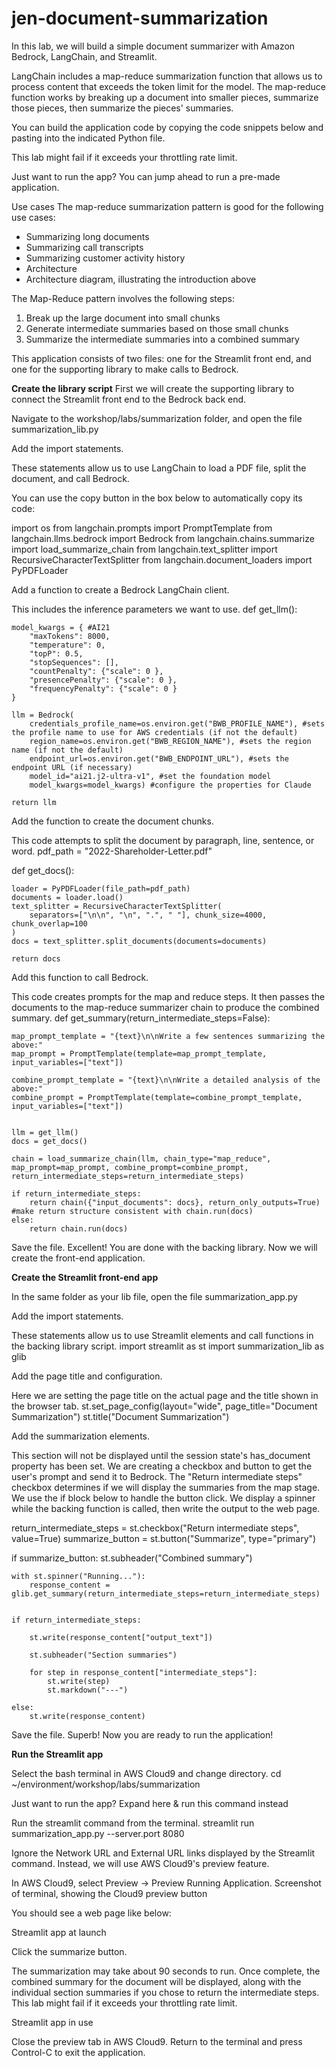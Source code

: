 # jen-document-summarization

In this lab, we will build a simple document summarizer with Amazon Bedrock, LangChain, and Streamlit.

LangChain includes a map-reduce summarization function that allows us to process content that exceeds the token limit for the model. The map-reduce function works by breaking up a document into smaller pieces, summarize those pieces, then summarize the pieces' summaries.

You can build the application code by copying the code snippets below and pasting into the indicated Python file.

This lab might fail if it exceeds your throttling rate limit.

Just want to run the app?
You can jump ahead to run a pre-made application.

Use cases
The map-reduce summarization pattern is good for the following use cases:

- Summarizing long documents
- Summarizing call transcripts
- Summarizing customer activity history
- Architecture
- Architecture diagram, illustrating the introduction above

The Map-Reduce pattern involves the following steps:

1. Break up the large document into small chunks
2. Generate intermediate summaries based on those small chunks
3. Summarize the intermediate summaries into a combined summary

This application consists of two files: one for the Streamlit front end, and one for the supporting library to make calls to Bedrock.

 
**Create the library script**
First we will create the supporting library to connect the Streamlit front end to the Bedrock back end.

Navigate to the workshop/labs/summarization folder, and open the file summarization_lib.py

Add the import statements.

These statements allow us to use LangChain to load a PDF file, split the document, and call Bedrock.

You can use the copy button in the box below to automatically copy its code:

import os
from langchain.prompts import PromptTemplate
from langchain.llms.bedrock import Bedrock
from langchain.chains.summarize import load_summarize_chain
from langchain.text_splitter import RecursiveCharacterTextSplitter
from langchain.document_loaders import PyPDFLoader


 

Add a function to create a Bedrock LangChain client.

This includes the inference parameters we want to use.
def get_llm():
    
    model_kwargs = { #AI21
        "maxTokens": 8000, 
        "temperature": 0, 
        "topP": 0.5, 
        "stopSequences": [], 
        "countPenalty": {"scale": 0 }, 
        "presencePenalty": {"scale": 0 }, 
        "frequencyPenalty": {"scale": 0 } 
    }
    
    llm = Bedrock(
        credentials_profile_name=os.environ.get("BWB_PROFILE_NAME"), #sets the profile name to use for AWS credentials (if not the default)
        region_name=os.environ.get("BWB_REGION_NAME"), #sets the region name (if not the default)
        endpoint_url=os.environ.get("BWB_ENDPOINT_URL"), #sets the endpoint URL (if necessary)
        model_id="ai21.j2-ultra-v1", #set the foundation model
        model_kwargs=model_kwargs) #configure the properties for Claude
    
    return llm


 

Add the function to create the document chunks.

This code attempts to split the document by paragraph, line, sentence, or word.
pdf_path = "2022-Shareholder-Letter.pdf"

def get_docs():
    
    loader = PyPDFLoader(file_path=pdf_path)
    documents = loader.load()
    text_splitter = RecursiveCharacterTextSplitter(
        separators=["\n\n", "\n", ".", " "], chunk_size=4000, chunk_overlap=100 
    )
    docs = text_splitter.split_documents(documents=documents)
    
    return docs


 

Add this function to call Bedrock.

This code creates prompts for the map and reduce steps. It then passes the documents to the map-reduce summarizer chain to produce the combined summary.
def get_summary(return_intermediate_steps=False):
    
    map_prompt_template = "{text}\n\nWrite a few sentences summarizing the above:"
    map_prompt = PromptTemplate(template=map_prompt_template, input_variables=["text"])
    
    combine_prompt_template = "{text}\n\nWrite a detailed analysis of the above:"
    combine_prompt = PromptTemplate(template=combine_prompt_template, input_variables=["text"])
    
    
    llm = get_llm()
    docs = get_docs()
    
    chain = load_summarize_chain(llm, chain_type="map_reduce", map_prompt=map_prompt, combine_prompt=combine_prompt, return_intermediate_steps=return_intermediate_steps)
    
    if return_intermediate_steps:
        return chain({"input_documents": docs}, return_only_outputs=True) #make return structure consistent with chain.run(docs)
    else:
        return chain.run(docs)


 

Save the file.
Excellent! You are done with the backing library. Now we will create the front-end application.

 

**Create the Streamlit front-end app** 

In the same folder as your lib file, open the file summarization_app.py
 

Add the import statements.

These statements allow us to use Streamlit elements and call functions in the backing library script.
import streamlit as st
import summarization_lib as glib


 

Add the page title and configuration.

Here we are setting the page title on the actual page and the title shown in the browser tab.
st.set_page_config(layout="wide", page_title="Document Summarization")
st.title("Document Summarization")


 

Add the summarization elements.

This section will not be displayed until the session state's has_document property has been set.
We are creating a checkbox and button to get the user's prompt and send it to Bedrock. The "Return intermediate steps" checkbox determines if we will display the summaries from the map stage.
We use the if block below to handle the button click. We display a spinner while the backing function is called, then write the output to the web page.

return_intermediate_steps = st.checkbox("Return intermediate steps", value=True)
summarize_button = st.button("Summarize", type="primary")


if summarize_button:
    st.subheader("Combined summary")

    with st.spinner("Running..."):
        response_content = glib.get_summary(return_intermediate_steps=return_intermediate_steps)


    if return_intermediate_steps:

        st.write(response_content["output_text"])

        st.subheader("Section summaries")

        for step in response_content["intermediate_steps"]:
            st.write(step)
            st.markdown("---")

    else:
        st.write(response_content)


 

Save the file.
Superb! Now you are ready to run the application!

 

**Run the Streamlit app** 

Select the bash terminal in AWS Cloud9 and change directory.
cd ~/environment/workshop/labs/summarization

Just want to run the app?
Expand here & run this command instead
 

Run the streamlit command from the terminal.
streamlit run summarization_app.py --server.port 8080

Ignore the Network URL and External URL links displayed by the Streamlit command. Instead, we will use AWS Cloud9's preview feature.

 

In AWS Cloud9, select Preview -> Preview Running Application.
Screenshot of terminal, showing the Cloud9 preview button

You should see a web page like below:

Streamlit app at launch

 

Click the summarize button.

The summarization may take about 90 seconds to run.
Once complete, the combined summary for the document will be displayed, along with the individual section summaries if you chose to return the intermediate steps.
This lab might fail if it exceeds your throttling rate limit.

Streamlit app in use

 

Close the preview tab in AWS Cloud9. Return to the terminal and press Control-C to exit the application.

